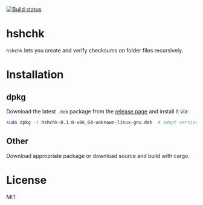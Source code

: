 [![Build status](https://github.com/macote/hshchk/workflows/ci/badge.svg)](https://github.com/macote/hshchk/actions)

# hshchk

`hshchk` lets you create and verify checksums on folder files recursively.

# Installation

## dpkg

Download the latest `.deb` package from the [release page](https://github.com/macote/hshchk/releases) and install it via:

``` bash
sudo dpkg -i hshchk-0.1.0-x86_64-unknown-linux-gnu.deb  # adapt version number and architecture
```

## Other

Download appropriate package or download source and build with cargo.

# License

MIT
